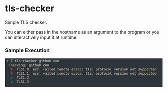 # tls-checker
Simple TLS checker.

You can either pass in the hostname as an argument to the program or you can interactively input it at runtime.

### Sample Execution
![](./images/github_demo.png)

